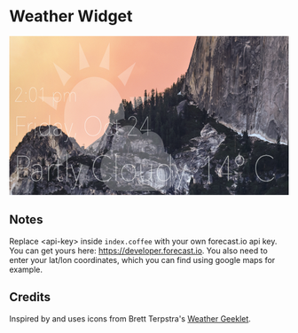 # Weather Widget

<a href="https://raw.githubusercontent.com/coding-chimp/uebersicht-widgets/master/weather/screenshot.png" target="_blank">
  <img src="https://raw.githubusercontent.com/coding-chimp/uebersicht-widgets/master/weather/screenshot.png" alt="the widget in action" width=591 height=287>
</a>

## Notes

Replace \<api-key\> inside `index.coffee` with your own forecast.io api key. You can get yours here: https://developer.forecast.io. You also need to enter your lat/lon coordinates, which you can find using google maps for example.


## Credits

Inspired by and uses icons from Brett Terpstra's [Weather Geeklet](http://brettterpstra.com/2012/07/31/geeklet-multilingual-weather-and-forecast/).

